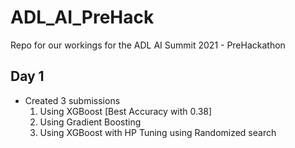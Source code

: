 # ADL_AI_PreHack
Repo for our workings for the ADL AI Summit 2021 - PreHackathon

## Day 1
- Created 3 submissions
  1. Using XGBoost [Best Accuracy with 0.38]
  2. Using Gradient Boosting
  3. Using XGBoost with HP Tuning using Randomized search
